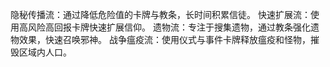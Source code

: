 隐秘传播流：通过降低危险值的卡牌与教条，长时间积累信徒。
快速扩展流：使用高风险高回报卡牌快速扩展信仰。
遗物流：专注于搜集遗物，通过教条强化遗物效果，快速召唤邪神。
战争瘟疫流：使用仪式与事件卡牌释放瘟疫和怪物，摧毁区域内人口。
